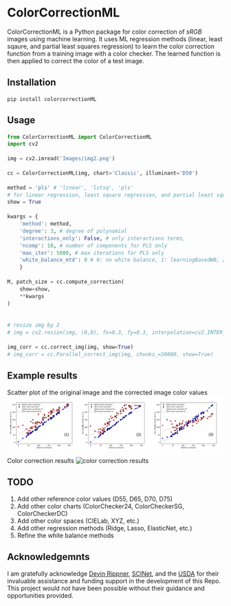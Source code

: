 # ColorCorrectionML

ColorCorrectionML is a Python package for color correction of *sRGB* images using machine learning. It uses ML regression methods (linear, least sqaure, and partial least squares regression) to learn the color correction function from a training image with a color checker. The learned function is then applied to correct the color of a test image.

## Installation
```shell
pip install colorcorrectionML
```

## Usage
```python
from ColorCorrectionML import ColorCorrectionML
import cv2

img = cv2.imread('Images/img2.png')

cc = ColorCorrectionML(img, chart='Classic', illuminant='D50')

method = 'pls' # 'linear', 'lstsq', 'pls' 
# for linear regression, least square regression, and partial least square regression respectively
show = True

kwargs = {
    'method': method,
    'degree': 3, # degree of polynomial
    'interactions_only': False, # only interactions terms,
    'ncomp': 10, # number of components for PLS only
    'max_iter': 5000, # max iterations for PLS only
    'white_balance_mtd': 0 # 0: no white balance, 1: learningBasedWB, 2: simpleWB, 3: grayWorldWB,
    }

M, patch_size = cc.compute_correction(
    show=show,
    **kwargs
)
    

# resize img by 2
# img = cv2.resize(img, (0,0), fx=0.3, fy=0.3, interpolation=cv2.INTER_AREA)

img_corr = cc.correct_img(img, show=True)
# img_corr = cc.Parallel_correct_img(img, chunks_=50000, show=True)
```

## Example results
Scatter plot of the original image and the corrected image color values
![scatter plot](Images/scatter_plots.png)

Color correction results
![color correction results](Images/results1.png)


## TODO
1. Add other reference color values (D55, D65, D70, D75)
2. Add other color charts (ColorChecker24, ColorCheckerSG, ColorCheckerDC)
3. Add other color spaces (CIELab, XYZ, etc.)
4. Add other regression methods (Ridge, Lasso, ElasticNet, etc.)
5. Refine the white balance methods

## Acknowledgemnts
I am gratefully acknowledge [Devin Rippner](mailto:devin.rippner@usda.gov), [SCINet](https://scinet.usda.gov/), and the [USDA](https://www.usda.gov/) for their invaluable assistance and funding support in the development of this Repo. This project would not have been possible without their guidance and opportunities provided.


